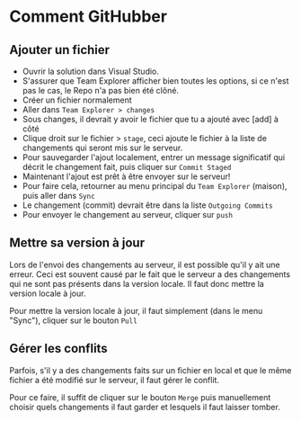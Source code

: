 # Comment GitHubber

## Ajouter un fichier
- Ouvrir la solution dans Visual Studio.
- S'assurer que Team Explorer afficher bien toutes les options, si ce n'est pas le cas, le Repo n'a pas bien été clôné.
- Créer un fichier normalement
- Aller dans `Team Explorer > changes`
- Sous changes, il devrait y avoir le fichier que tu a ajouté avec [add] à côté
- Clique droit sur le fichier > `stage`, ceci ajoute le fichier à la liste de changements qui seront mis sur le serveur.
- Pour sauvegarder l'ajout localement, entrer un message significatif qui décrit le changement fait, puis cliquer sur `Commit Staged`
- Maintenant l'ajout est prêt à être envoyer sur le serveur!
- Pour faire cela, retourner au menu principal du `Team Explorer` (maison), puis aller dans `Sync`
- Le changement (commit) devrait être dans la liste `Outgoing Commits`
- Pour envoyer le changement au serveur, cliquer sur `push`

## Mettre sa version à jour

Lors de l'envoi des changements au serveur, il est possible qu'il y ait une erreur. 
Ceci est souvent causé par le fait que le serveur a des changements qui ne sont pas présents dans la version locale.
Il faut donc mettre la version locale à jour.

Pour mettre la version locale à jour, il faut simplement (dans le menu "Sync"), cliquer sur le bouton `Pull`

## Gérer les conflits

Parfois, s'il y a des changements faits sur un fichier en local et que le même fichier a été modifié sur le serveur, il faut gérer le conflit.

Pour ce faire, il suffit de cliquer sur le bouton `Merge` puis manuellement choisir quels changements il faut garder et lesquels il faut laisser tomber.
